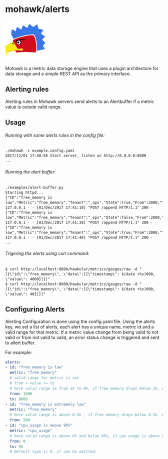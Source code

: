 # mohawk/alerts

![Mohawk](/images/logo-128.png?raw=true "Mohawk Logo")

Mohawk is a metric data storage engine that uses a plugin architecture for data storage and a simple REST API as the primary interface.

## Alerting rules

Alerting rules in Mohawk servers send alerts to an Alertbuffer if a metric value is outsde valid range.

## Usage

###### Running with some alerts rules in the config file:
```
./mohawk -c example.config.yaml
2017/12/01 17:40:58 Start server, listen on http://0.0.0.0:8080
...
```
###### Running the alert buffer:
```
./examples/alert-buffer.py
Starting httpd...
{"ID":"free_memory is low","Metric":"free_memory","Tenant":"_ops","State":true,"From":2000,"To":8000,"Type":0,"TrigerValue":40,"TrigerTimestamp":1512142870000}
127.0.0.1 - - [01/Dec/2017 17:41:18] "POST /append HTTP/1.1" 200 -
{"ID":"free_memory is low","Metric":"free_memory","Tenant":"_ops","State":false,"From":2000,"To":8000,"Type":0,"TrigerValue":4000,"TrigerTimestamp":1512142893000}
127.0.0.1 - - [01/Dec/2017 17:41:38] "POST /append HTTP/1.1" 200 -
{"ID":"free_memory is low","Metric":"free_memory","Tenant":"_ops","State":true,"From":2000,"To":8000,"Type":0,"TrigerValue":40,"TrigerTimestamp":1512142901000}
127.0.0.1 - - [01/Dec/2017 17:41:48] "POST /append HTTP/1.1" 200 -
...
```

###### Trigering the alerts using curl command:
```
$ curl http://localhost:8080/hawkular/metrics/gauges/raw -d "[{\"id\":\"free_memory\", \"data\":[{\"timestamp\": $(date +%s)000, \"value\": 4000}]}]"
$ curl http://localhost:8080/hawkular/metrics/gauges/raw -d "[{\"id\":\"free_memory\", \"data\":[{\"timestamp\": $(date +%s)000, \"value\": 40}]}]"
```

## Configuring Alerts

Alerting Configuration is done using the config.yaml file.
Using the alerts key, we set a list of alerts, each alert has a unique name, metric id and a valid range for that metric.
If a metric value change from being valid to not valid or from not valid to valid, an error status change is triggered and sent to allert buffer.

For example:

```yaml
alerts:
- id: "free_memory is low"
  metric: "free_memory"
  # valid range for metric is set -
  # from > value <= to
  # here valid range is from 1k to 8k, if free memory drops below 1k, error will be active.
  from: 1000
  to: 8000
- id: "free_memory is extremely low"
  metric: "free_memory"
  # here valid range is above 0.5k , if free memory drops below 0.5k, error will be active.
  from: 500
- id: "cpu_usage is above 95%"
  metric: "cpu_usage"
  # here valid range is above 0% and below 95%, if cpu usage is above 95%, error will be active.
  from: 0
  to: 95
  # Default type is 0, it can be omitted.
```
